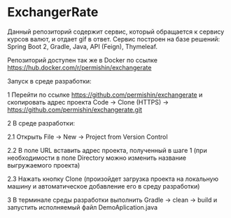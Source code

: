# ExchangerRate

Данный репозиторий содержит сервис, который обращается к сервису курсов валют, и отдает gif в ответ.
Сервис построен на базе решений: Spring Boot 2, Gradle, Java, API (Feign), Thymeleaf.

Репозиторий доступен так же в Docker по ссылке https://hub.docker.com/r/permishin/exchangerate

Запуск в среде разработки:

1 Перейти по ссылке https://github.com/permishin/exchangerate и скопировать адрес проекта Code -> Clone (HTTPS) -> https://github.com/permishin/exchangerate.git

2 В среде разработки:

  2.1 Открыть File -> New -> Project from Version Control
  
  2.2 В поле URL вставить адрес проекта, полученный в шаге 1 (при необходимости в поле Directory можно изменить название выгружаемого проекта)
  
  2.3 Нажать кнопку Clone (произойдет загрузка проекта на локальную машину и автоматическое добавление его в среду разработки)
  
3 В терминале среды разработки выполнить Gradle -> clean -> build и запустить исполняемый файл DemoAplication.java
